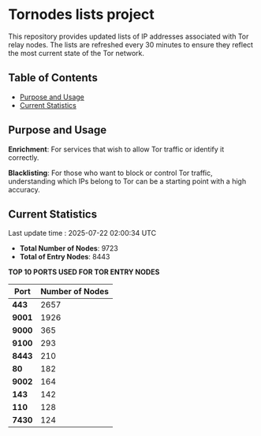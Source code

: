 # Tornodes lists project

This repository provides updated lists of IP addresses associated with Tor relay nodes. The lists are refreshed every 30 minutes to ensure they reflect the most current state of the Tor network.

## Table of Contents

- [Purpose and Usage](#purpose-and-usage)
- [Current Statistics](#current-statistics)


## Purpose and Usage

**Enrichment**: For services that wish to allow Tor traffic or identify it correctly.

**Blacklisting**: For those who want to block or control Tor traffic, understanding which IPs belong to Tor can be a starting point with a high accuracy.

## Current Statistics

Last update time : 2025-07-22 02:00:34 UTC

- **Total Number of Nodes**: 9723
- **Total of Entry Nodes**: 8443

**TOP 10 PORTS USED FOR TOR ENTRY NODES**

| **Port** | **Number of Nodes** |
|------|-----------------|
| **443**   | 2657  |
| **9001**   | 1926  |
| **9000**   | 365  |
| **9100**   | 293  |
| **8443**   | 210  |
| **80**   | 182  |
| **9002**   | 164  |
| **143**   | 142  |
| **110**   | 128  |
| **7430**   | 124  |


